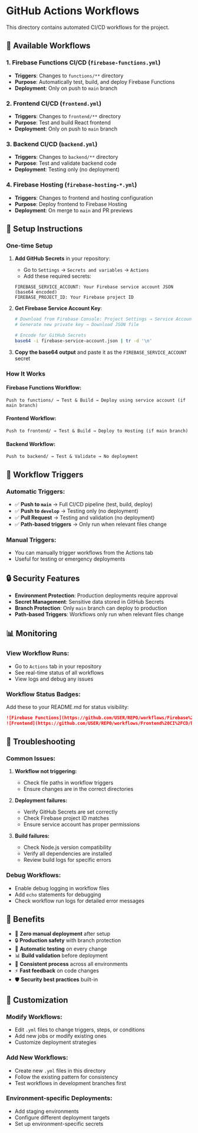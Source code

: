 # GitHub Actions Workflows

This directory contains automated CI/CD workflows for the project.

## 🚀 Available Workflows

### 1. **Firebase Functions CI/CD** (`firebase-functions.yml`)
- **Triggers**: Changes to `functions/**` directory
- **Purpose**: Automatically test, build, and deploy Firebase Functions
- **Deployment**: Only on push to `main` branch

### 2. **Frontend CI/CD** (`frontend.yml`)
- **Triggers**: Changes to `frontend/**` directory
- **Purpose**: Test and build React frontend
- **Deployment**: Only on push to `main` branch

### 3. **Backend CI/CD** (`backend.yml`)
- **Triggers**: Changes to `backend/**` directory
- **Purpose**: Test and validate backend code
- **Deployment**: Testing only (no deployment)

### 4. **Firebase Hosting** (`firebase-hosting-*.yml`)
- **Triggers**: Changes to frontend and hosting configuration
- **Purpose**: Deploy frontend to Firebase Hosting
- **Deployment**: On merge to `main` and PR previews

## 🔧 Setup Instructions

### One-time Setup

1. **Add GitHub Secrets** in your repository:
   - Go to `Settings` → `Secrets and variables` → `Actions`
   - Add these required secrets:

   ```
   FIREBASE_SERVICE_ACCOUNT: Your Firebase service account JSON (base64 encoded)
   FIREBASE_PROJECT_ID: Your Firebase project ID
   ```

2. **Get Firebase Service Account Key**:
   ```bash
   # Download from Firebase Console: Project Settings → Service Accounts
   # Generate new private key → Download JSON file
   
   # Encode for GitHub Secrets
   base64 -i firebase-service-account.json | tr -d '\n'
   ```

3. **Copy the base64 output** and paste it as the `FIREBASE_SERVICE_ACCOUNT` secret

### How It Works

#### **Firebase Functions Workflow:**
```
Push to functions/ → Test & Build → Deploy using service account (if main branch)
```

#### **Frontend Workflow:**
```
Push to frontend/ → Test & Build → Deploy to Hosting (if main branch)
```

#### **Backend Workflow:**
```
Push to backend/ → Test & Validate → No deployment
```

## 🎯 Workflow Triggers

### **Automatic Triggers:**
- ✅ **Push to `main`** → Full CI/CD pipeline (test, build, deploy)
- ✅ **Push to `develop`** → Testing only (no deployment)
- ✅ **Pull Request** → Testing and validation (no deployment)
- ✅ **Path-based triggers** → Only run when relevant files change

### **Manual Triggers:**
- You can manually trigger workflows from the Actions tab
- Useful for testing or emergency deployments

## 🔒 Security Features

- **Environment Protection**: Production deployments require approval
- **Secret Management**: Sensitive data stored in GitHub Secrets
- **Branch Protection**: Only `main` branch can deploy to production
- **Path-based Triggers**: Workflows only run when relevant files change

## 📊 Monitoring

### **View Workflow Runs:**
- Go to `Actions` tab in your repository
- See real-time status of all workflows
- View logs and debug any issues

### **Workflow Status Badges:**
Add these to your README.md for status visibility:
```markdown
![Firebase Functions](https://github.com/USER/REPO/workflows/Firebase%20Functions%20CI%2FCD/badge.svg)
![Frontend](https://github.com/USER/REPO/workflows/Frontend%20CI%2FCD/badge.svg)
```

## 🚨 Troubleshooting

### **Common Issues:**

1. **Workflow not triggering:**
   - Check file paths in workflow triggers
   - Ensure changes are in the correct directories

2. **Deployment failures:**
   - Verify GitHub Secrets are set correctly
   - Check Firebase project ID matches
   - Ensure service account has proper permissions

3. **Build failures:**
   - Check Node.js version compatibility
   - Verify all dependencies are installed
   - Review build logs for specific errors

### **Debug Workflows:**
- Enable debug logging in workflow files
- Add `echo` statements for debugging
- Check workflow run logs for detailed error messages

## 🎉 Benefits

- 🚀 **Zero manual deployment** after setup
- 🔒 **Production safety** with branch protection
- 🧪 **Automatic testing** on every change
- 📊 **Build validation** before deployment
- 🔄 **Consistent process** across all environments
- ⚡ **Fast feedback** on code changes
- 🛡️ **Security best practices** built-in

## 📝 Customization

### **Modify Workflows:**
- Edit `.yml` files to change triggers, steps, or conditions
- Add new jobs or modify existing ones
- Customize deployment strategies

### **Add New Workflows:**
- Create new `.yml` files in this directory
- Follow the existing pattern for consistency
- Test workflows in development branches first

### **Environment-specific Deployments:**
- Add staging environments
- Configure different deployment targets
- Set up environment-specific secrets

